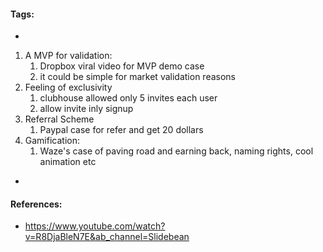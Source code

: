 #### Tags:
-
1. A MVP for validation: 
	1. Dropbox viral video for MVP demo case
	2. it could be simple for market validation reasons
2. Feeling of exclusivity
	1. clubhouse allowed only 5 invites each user
	2. allow invite inly signup
3. Referral Scheme
	1. Paypal case for refer and get 20 dollars
4. Gamification: 
	1. Waze's case of paving road and earning back, naming rights, cool animation etc

-
#### References:
- https://www.youtube.com/watch?v=R8DjaBleN7E&ab_channel=Slidebean